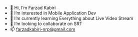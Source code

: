 - 👋 Hi, I’m Farzad Kabiri
- 👀 I’m interested in Mobile Application Dev
- 🌱 I’m currently learning Everything about Live Video Stream
- 💞️ I’m looking to collaborate on SRT
- 📫 farzadkabiri-nrp@gmail.com

<!---
farzadkabiri-nrp/farzadkabiri-nrp is a ✨ special ✨ repository because its `README.md` (this file) appears on your GitHub profile.
You can click the Preview link to take a look at your changes.
--->
